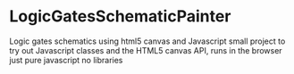 # LogicGatesSchematicPainter
Logic gates schematics using html5 canvas and Javascript
small project to try out Javascript classes and the HTML5 canvas API, runs in the browser just pure javascript no libraries
